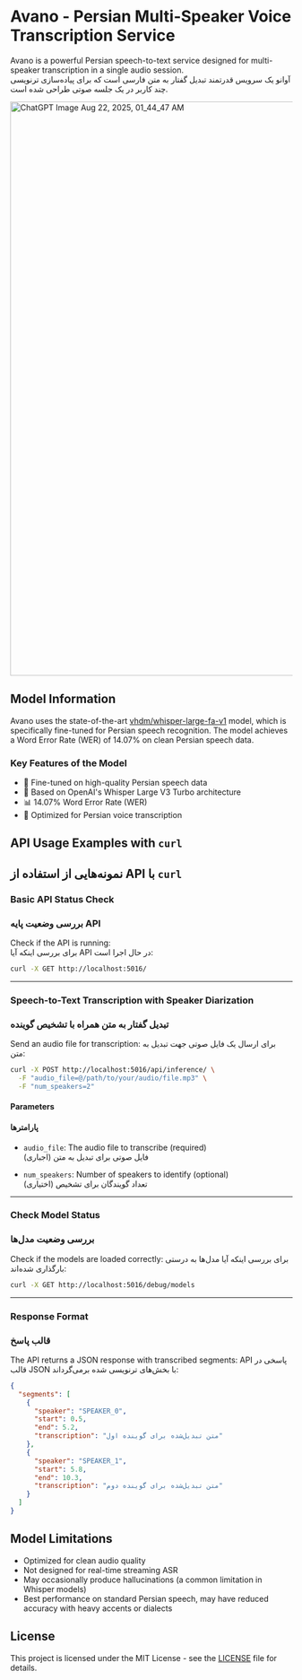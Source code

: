 # Avano - Persian Multi-Speaker Voice Transcription Service

Avano is a powerful Persian speech-to-text service designed for multi-speaker transcription in a single audio session.  
آوانو یک سرویس قدرتمند تبدیل گفتار به متن فارسی است که برای پیاده‌سازی ترنویسی چند کاربر در یک جلسه صوتی طراحی شده است.

<img width="1536" height="1024" alt="ChatGPT Image Aug 22, 2025, 01_44_47 AM" src="https://github.com/user-attachments/assets/f0b04dc5-42b7-47af-a895-504fc0c35062" />

## Model Information

Avano uses the state-of-the-art [vhdm/whisper-large-fa-v1](https://huggingface.co/vhdm/whisper-large-fa-v1) model, which is specifically fine-tuned for Persian speech recognition. The model achieves a Word Error Rate (WER) of 14.07% on clean Persian speech data.

### Key Features of the Model
- 🎯 Fine-tuned on high-quality Persian speech data
- 🚀 Based on OpenAI's Whisper Large V3 Turbo architecture
- 📊 14.07% Word Error Rate (WER)
- 💪 Optimized for Persian voice transcription

## API Usage Examples with `curl`  
## نمونه‌هایی از استفاده از API با `curl`

### Basic API Status Check  
### بررسی وضعیت پایه API

Check if the API is running:  
برای بررسی اینکه آیا API در حال اجرا است:

```bash
curl -X GET http://localhost:5016/
````

---

### Speech-to-Text Transcription with Speaker Diarization
### تبدیل گفتار به متن همراه با تشخیص گوینده

Send an audio file for transcription:
برای ارسال یک فایل صوتی جهت تبدیل به متن:

```bash
curl -X POST http://localhost:5016/api/inference/ \
  -F "audio_file=@/path/to/your/audio/file.mp3" \
  -F "num_speakers=2"
```

#### Parameters
#### پارامترها

* `audio_file`: The audio file to transcribe (required)  
  فایل صوتی برای تبدیل به متن (اجباری)

* `num_speakers`: Number of speakers to identify (optional)  
  تعداد گویندگان برای تشخیص (اختیاری)

---

### Check Model Status
### بررسی وضعیت مدل‌ها

Check if the models are loaded correctly:
برای بررسی اینکه آیا مدل‌ها به درستی بارگذاری شده‌اند:

```bash
curl -X GET http://localhost:5016/debug/models
```

---

### Response Format
### قالب پاسخ

The API returns a JSON response with transcribed segments:
API پاسخی در قالب JSON با بخش‌های ترنویسی شده برمی‌گرداند:

```json
{
  "segments": [
    {
      "speaker": "SPEAKER_0",
      "start": 0.5,
      "end": 5.2,
      "transcription": "متن تبدیل‌شده برای گوینده اول"
    },
    {
      "speaker": "SPEAKER_1",
      "start": 5.8,
      "end": 10.3,
      "transcription": "متن تبدیل‌شده برای گوینده دوم"
    }
  ]
}
```

## Model Limitations
- Optimized for clean audio quality
- Not designed for real-time streaming ASR
- May occasionally produce hallucinations (a common limitation in Whisper models)
- Best performance on standard Persian speech, may have reduced accuracy with heavy accents or dialects

## License
This project is licensed under the MIT License - see the [LICENSE](LICENSE) file for details.



